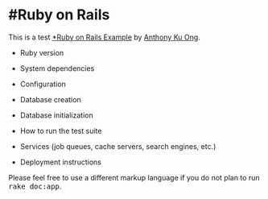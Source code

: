 #Ruby on Rails  
===========================
This is a test [*Ruby on Rails Example](http://www.anthonykuong.com) by [Anthony Ku Ong](http://www.anthonykuong.com/).


* Ruby version

* System dependencies

* Configuration

* Database creation

* Database initialization

* How to run the test suite

* Services (job queues, cache servers, search engines, etc.)

* Deployment instructions


Please feel free to use a different markup language if you do not plan to run
<tt>rake doc:app</tt>.

